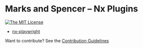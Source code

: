 # Marks and Spencer – Nx Plugins

[![The MIT License](https://img.shields.io/badge/license-MIT-orange.svg?color=blue&style=flat-square)](https://opensource.org/licenses/MIT)

- [nx-playwright](packages/nx-playwright/README.md)

Want to contribute? See the [Contribution Guidelines](/contributing.md)
